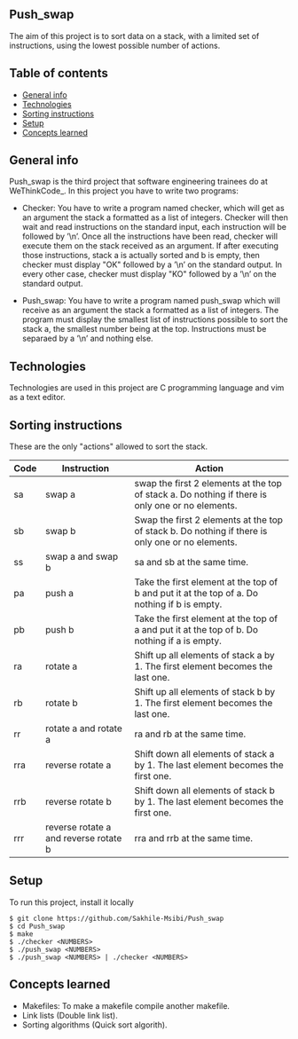##  Push_swap

The aim of this project is to sort data on a stack, with a limited set of instructions, using the lowest possible number of actions.

## Table of contents
* [General info](#general-info)
* [Technologies](#technologies)
* [Sorting instructions](#sorting-instructions)
* [Setup](#setup)
* [Concepts learned](#concepts-learned)

## General info
Push_swap is the third project that software engineering trainees do at WeThinkCode_. In this project you have to write two programs:

* Checker:
You have to write a program named checker, which will get as an argument the
stack a formatted as a list of integers. Checker will then wait and read instructions on the standard input, each instruction
will be followed by ’\n’. Once all the instructions have been read, checker will
execute them on the stack received as an argument. If after executing those instructions, stack a is actually sorted and b is empty, then
checker must display "OK" followed by a ’\n’ on the standard output. In every
other case, checker must display "KO" followed by a ’\n’ on the standard output.

* Push_swap:
You have to write a program named push_swap which will receive as an argument
the stack a formatted as a list of integers. The program must display the smallest list of instructions possible to sort the stack
a, the smallest number being at the top. Instructions must be separaed by a ’\n’ and nothing else. 

## Technologies
Technologies are used in this project are C programming language and vim as a text editor.

## Sorting instructions

These are the only "actions" allowed to sort the stack.

| Code | Instruction | Action |
| --- | --- | --- |
| sa   | swap a     |  swap the first 2 elements at the top of stack a. Do nothing if there is only one or no elements.    |
| sb   | swap b     |  Swap the first 2 elements at the top of stack b. Do nothing if there is only one or no elements.    |
| ss   | swap a and swap b     | sa and sb at the same time.    |
| pa   | push a     | Take the first element at the top of b and put it at the top of a. Do nothing if b is empty.   |
| pb   | push b     | Take the first element at the top of a and put it at the top of b. Do nothing if a is empty.    |
| ra   | rotate a     | Shift up all elements of stack a by 1. The first element becomes the last one.    |
| rb   | rotate b     | Shift up all elements of stack b by 1. The first element becomes the last one.    |
| rr   | rotate a and rotate a     | ra and rb at the same time.    |
| rra   | reverse rotate a     | Shift down all elements of stack a by 1. The last element becomes the first one.    |
| rrb   | reverse rotate b     | Shift down all elements of stack b by 1. The last element becomes the first one.    |
| rrr   | reverse rotate a and reverse rotate b     |  rra and rrb at the same time.   |

## Setup
To run this project, install it locally
```
$ git clone https://github.com/Sakhile-Msibi/Push_swap
$ cd Push_swap
$ make
$ ./checker <NUMBERS>
$ ./push_swap <NUMBERS>
$ ./push_swap <NUMBERS> | ./checker <NUMBERS>
```

## Concepts learned
* Makefiles: To make a makefile compile another makefile.
* Link lists (Double link list).
* Sorting algorithms (Quick sort algorith).
